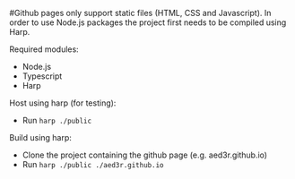 #Github pages only support static files (HTML, CSS and Javascript). In order to use Node.js packages the project first needs to be compiled using Harp.  

Required modules:
 - Node.js
 - Typescript
 - Harp

Host using harp (for testing):
 - Run `harp ./public`

Build using harp:
 - Clone the project containing the github page (e.g. aed3r.github.io)
 - Run `harp ./public ./aed3r.github.io`